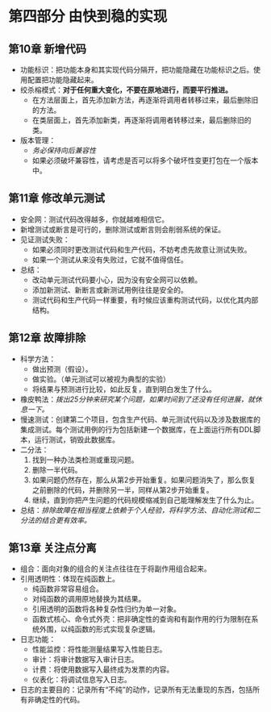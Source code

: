 # 第四部分 由快到稳的实现

## 第10章 新增代码

- 功能标识：把功能本身和其实现代码分隔开，把功能隐藏在功能标识之后。使用配置把功能隐藏起来。
- 绞杀榕模式：**对于任何重大变化，不要在原地进行，而要平行推进。**
  - 在方法层面上，首先添加新方法，再逐渐将调用者转移过来，最后删除旧的方法。
  - 在类层面上，首先添加新类，再逐渐将调用者转移过来，最后删除旧的类。
- 版本管理：
  - *务必保持向后兼容性*
  - 如果必须破坏兼容性，请考虑是否可以将多个破坏性变更打包在一个版本中。

## 第11章 修改单元测试

- 安全网：测试代码改得越多，你就越难相信它。
- 新增测试或断言是可行的，删除测试或断言则会削弱系统的保证。
- 见证测试失败：
  - 如果必须同时更改测试代码和生产代码，不妨考虑先故意让测试失败。
  - 如果一个测试从来没有失败过，它就不值得信任。
- 总结：
  - 改动单元测试代码要小心，因为没有安全网可以依赖。
  - 添加新测试、新断言或新测试用例往往是安全的。
  - 测试代码和生产代码一样重要，有时候应该重构测试代码，以优化其内部结构。

## 第12章 故障排除

- 科学方法：
  - 做出预测（假设）。
  - 做实验。（单元测试可以被视为典型的实验）
  - 将结果与预测进行比较，如此反复，直到明白发生了什么。
- 橡皮鸭法：*拨出25分钟来研究某个问题，如果时间到了还没有任何进展，就休息一下。*
- 慢速测试：创建第二个项目，包含生产代码、单元测试代码以及涉及数据库的集成测试。每个测试用例的行为包括新建一个数据库，在上面运行所有DDL脚本，运行测试，销毁此数据库。
- 二分法：
  1. 找到一种办法类检测或重现问题。
  2. 删除一半代码。
  3. 如果问题仍然存在，那么从第2步开始重复。如果问题消失了，那么恢复之前删除的代码，并删除另一半，同样从第2步开始重复。
  4. 继续，直到你把产生问题的代码规模缩减到自己能理解发生了什么为止。
- 总结：*排除故障在相当程度上依赖于个人经验，将科学方法、自动化测试和二分法的结合更有效率。*

## 第13章 关注点分离

- 组合：面向对象的组合的关注点往往在于将副作用组合起来。
- 引用透明性：体现在纯函数上。
  - 纯函数非常容易组合。
  - 对纯函数的调用原地替换为其结果。
  - 引用透明的函数将各种复杂性归约为单一对象。
  - 函数式核心、命令式外壳：把非确定性的查询和有副作用的行为限制在系统外围，以纯函数的形式实现复杂逻辑。
- 日志功能：
  - 性能监控：将性能测量结果写入性能日志。
  - 审计：将审计数据写入审计日志。
  - 计费：将使用数据写入最终成为发票的内容。
  - 仪表化：将调试信息写入日志。
- 日志的主要目的：记录所有“不纯”的动作，记录所有无法重现的东西，包括所有非确定性的代码。
